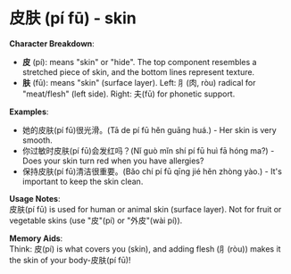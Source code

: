# **皮肤 (pí fū) - skin**

**Character Breakdown**:  
- **皮** (pí): means "skin" or "hide". The top component resembles a stretched piece of skin, and the bottom lines represent texture.  
- **肤** (fū): means "skin" (surface layer). Left: ⺼(肉, ròu) radical for "meat/flesh" (left side). Right: 夫(fū) for phonetic support.

**Examples**:  
- 她的皮肤(pí fū)很光滑。(Tā de pí fū hěn guāng huá.) - Her skin is very smooth.  
- 你过敏时皮肤(pí fū)会发红吗？(Nǐ guò mǐn shí pí fū huì fā hóng ma?) - Does your skin turn red when you have allergies?  
- 保持皮肤(pí fū)清洁很重要。(Bǎo chí pí fū qīng jié hěn zhòng yào.) - It's important to keep the skin clean.

**Usage Notes**:  
皮肤(pí fū) is used for human or animal skin (surface layer). Not for fruit or vegetable skins (use "皮"(pí) or "外皮"(wài pí)).

**Memory Aids**:  
Think: 皮(pí) is what covers you (skin), and adding flesh (⺼(ròu)) makes it the skin of your body-皮肤(pí fū)!
